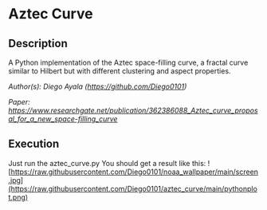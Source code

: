 # Aztec Curve
## Description
A Python implementation of the Aztec space-filling curve, a fractal curve similar to Hilbert but with different clustering and aspect properties.

*Author(s): Diego Ayala (https://github.com/Diego0101)* 

*Paper: https://www.researchgate.net/publication/362386088_Aztec_curve_proposal_for_a_new_space-filling_curve*
## Execution
Just run the aztec_curve.py
You should get a result like this:
![https://raw.githubusercontent.com/Diego0101/noaa_wallpaper/main/screen.jpg](https://raw.githubusercontent.com/Diego0101/aztec_curve/main/pythonplot.png)
